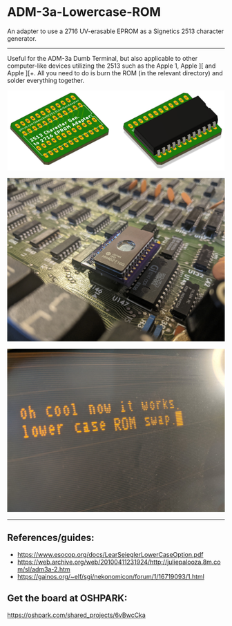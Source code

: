 # ADM-3a-Lowercase-ROM

An adapter to use a 2716 UV-erasable EPROM as a Signetics 2513 character generator.

---

Useful for the ADM-3a Dumb Terminal, but also applicable to other computer-like devices utilizing the 2513 such as the Apple 1, Apple ][ and Apple ][+. All you need to do is burn the ROM (in the relevant directory) and solder everything together.


![Image of OSHPark render](https://github.com/bbenchoff/2513CharGenAdapter/blob/main/reference/Render.png)

![Image of board installed](https://github.com/bbenchoff/2513CharGenAdapter/blob/main/reference/ROMAdapter.jpg)

![Image of board installed](https://github.com/bbenchoff/2513CharGenAdapter/blob/main/reference/ROMswap.jpg)

---

## References/guides:

* https://www.esocop.org/docs/LearSeieglerLowerCaseOption.pdf
* https://web.archive.org/web/20100411231924/http://juliepalooza.8m.com/sl/adm3a-2.htm
* https://gainos.org/~elf/sgi/nekonomicon/forum/1/16719093/1.html

## Get the board at OSHPARK:

https://oshpark.com/shared_projects/6vBwcCka